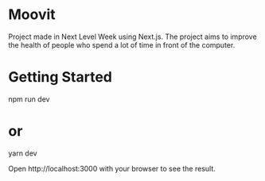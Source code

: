 # Moovit
Project made in Next Level Week using Next.js. The project aims to improve the health of people who spend a lot of time in front of the computer.

# Getting Started

npm run dev
# or
yarn dev

Open http://localhost:3000 with your browser to see the result.
